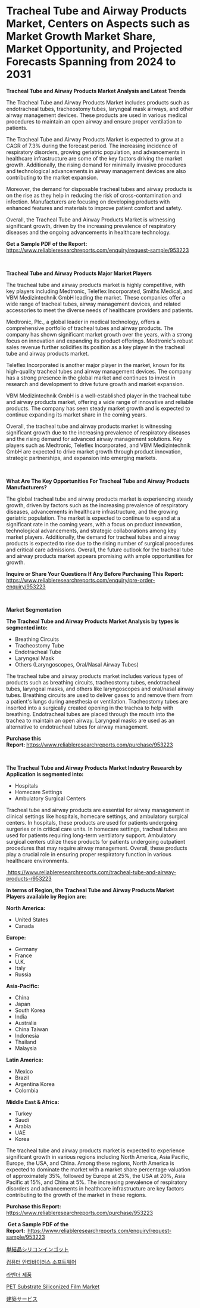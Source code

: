 <p><h1>Tracheal Tube and Airway Products Market, Centers on Aspects such as Market Growth Market Share, Market Opportunity, and Projected Forecasts Spanning from 2024 to 2031</h1></p><p><strong>Tracheal Tube and Airway Products Market Analysis and Latest Trends</strong></p>
<p><p>The Tracheal Tube and Airway Products Market includes products such as endotracheal tubes, tracheostomy tubes, laryngeal mask airways, and other airway management devices. These products are used in various medical procedures to maintain an open airway and ensure proper ventilation to patients.</p><p>The Tracheal Tube and Airway Products Market is expected to grow at a CAGR of 7.3% during the forecast period. The increasing incidence of respiratory disorders, growing geriatric population, and advancements in healthcare infrastructure are some of the key factors driving the market growth. Additionally, the rising demand for minimally invasive procedures and technological advancements in airway management devices are also contributing to the market expansion.</p><p>Moreover, the demand for disposable tracheal tubes and airway products is on the rise as they help in reducing the risk of cross-contamination and infection. Manufacturers are focusing on developing products with enhanced features and materials to improve patient comfort and safety.</p><p>Overall, the Tracheal Tube and Airway Products Market is witnessing significant growth, driven by the increasing prevalence of respiratory diseases and the ongoing advancements in healthcare technology.</p></p>
<p><strong>Get a Sample PDF of the Report:&nbsp;</strong> <a href="https://www.reliableresearchreports.com/enquiry/request-sample/953223">https://www.reliableresearchreports.com/enquiry/request-sample/953223</a></p>
<p>&nbsp;</p>
<p><strong>Tracheal Tube and Airway Products Major Market Players</strong></p>
<p><p>The tracheal tube and airway products market is highly competitive, with key players including Medtronic, Teleflex Incorporated, Smiths Medical, and VBM Medizintechnik GmbH leading the market. These companies offer a wide range of tracheal tubes, airway management devices, and related accessories to meet the diverse needs of healthcare providers and patients.</p><p>Medtronic, Plc., a global leader in medical technology, offers a comprehensive portfolio of tracheal tubes and airway products. The company has shown significant market growth over the years, with a strong focus on innovation and expanding its product offerings. Medtronic's robust sales revenue further solidifies its position as a key player in the tracheal tube and airway products market.</p><p>Teleflex Incorporated is another major player in the market, known for its high-quality tracheal tubes and airway management devices. The company has a strong presence in the global market and continues to invest in research and development to drive future growth and market expansion.</p><p>VBM Medizintechnik GmbH is a well-established player in the tracheal tube and airway products market, offering a wide range of innovative and reliable products. The company has seen steady market growth and is expected to continue expanding its market share in the coming years.</p><p>Overall, the tracheal tube and airway products market is witnessing significant growth due to the increasing prevalence of respiratory diseases and the rising demand for advanced airway management solutions. Key players such as Medtronic, Teleflex Incorporated, and VBM Medizintechnik GmbH are expected to drive market growth through product innovation, strategic partnerships, and expansion into emerging markets.</p></p>
<p>&nbsp;</p>
<p><strong>What Are The Key Opportunities For Tracheal Tube and Airway Products Manufacturers?</strong></p>
<p><p>The global tracheal tube and airway products market is experiencing steady growth, driven by factors such as the increasing prevalence of respiratory diseases, advancements in healthcare infrastructure, and the growing geriatric population. The market is expected to continue to expand at a significant rate in the coming years, with a focus on product innovation, technological advancements, and strategic collaborations among key market players. Additionally, the demand for tracheal tubes and airway products is expected to rise due to the rising number of surgical procedures and critical care admissions. Overall, the future outlook for the tracheal tube and airway products market appears promising with ample opportunities for growth.</p></p>
<p><strong>Inquire or Share Your Questions If Any Before Purchasing This Report:</strong> <a href="https://www.reliableresearchreports.com/enquiry/pre-order-enquiry/953223">https://www.reliableresearchreports.com/enquiry/pre-order-enquiry/953223</a></p>
<p>&nbsp;</p>
<p><strong>Market Segmentation</strong></p>
<p><strong>The Tracheal Tube and Airway Products Market Analysis by types is segmented into:</strong></p>
<p><ul><li>Breathing Circuits</li><li>Tracheostomy Tube</li><li>Endotracheal Tube</li><li>Laryngeal Mask</li><li>Others (Laryngoscopes, Oral/Nasal Airway Tubes)</li></ul></p>
<p><p>The tracheal tube and airway products market includes various types of products such as breathing circuits, tracheostomy tubes, endotracheal tubes, laryngeal masks, and others like laryngoscopes and oral/nasal airway tubes. Breathing circuits are used to deliver gases to and remove them from a patient's lungs during anesthesia or ventilation. Tracheostomy tubes are inserted into a surgically created opening in the trachea to help with breathing. Endotracheal tubes are placed through the mouth into the trachea to maintain an open airway. Laryngeal masks are used as an alternative to endotracheal tubes for airway management.</p></p>
<p><strong>Purchase this Report:&nbsp;</strong><a href="https://www.reliableresearchreports.com/purchase/953223">https://www.reliableresearchreports.com/purchase/953223</a></p>
<p>&nbsp;</p>
<p><strong>The Tracheal Tube and Airway Products Market Industry Research by Application is segmented into:</strong></p>
<p><ul><li>Hospitals</li><li>Homecare Settings</li><li>Ambulatory Surgical Centers</li></ul></p>
<p><p>Tracheal tube and airway products are essential for airway management in clinical settings like hospitals, homecare settings, and ambulatory surgical centers. In hospitals, these products are used for patients undergoing surgeries or in critical care units. In homecare settings, tracheal tubes are used for patients requiring long-term ventilatory support. Ambulatory surgical centers utilize these products for patients undergoing outpatient procedures that may require airway management. Overall, these products play a crucial role in ensuring proper respiratory function in various healthcare environments.</p></p>
<p><a href="https://www.reliableresearchreports.com/tracheal-tube-and-airway-products-r953223">&nbsp;https://www.reliableresearchreports.com/tracheal-tube-and-airway-products-r953223</a></p>
<p><strong>In terms of Region, the Tracheal Tube and Airway Products Market Players available by Region are:</strong></p>
<p>
    <p> <strong> North America: </strong>
        <ul>
            <li>United States</li>
            <li>Canada</li>
        </ul>
        </p> 
    <p> <strong> Europe: </strong>
        <ul>
            <li>Germany</li>
            <li>France</li>
            <li>U.K.</li>
            <li>Italy</li>
            <li>Russia</li>
        </ul>
        </p> 
    <p> <strong> Asia-Pacific: </strong>
        <ul>
            <li>China</li>
            <li>Japan</li>
            <li>South Korea</li>
            <li>India</li>
            <li>Australia</li>
            <li>China Taiwan</li>
            <li>Indonesia</li>
            <li>Thailand</li>
            <li>Malaysia</li>
        </ul>
        </p> 
    <p> <strong> Latin America: </strong>
        <ul>
            <li>Mexico</li>
            <li>Brazil</li>
            <li>Argentina Korea</li>
            <li>Colombia</li>
        </ul>
        </p> 
    <p> <strong> Middle East & Africa: </strong>
        <ul>
            <li>Turkey</li>
            <li>Saudi</li>
            <li>Arabia</li>
            <li>UAE</li>
            <li>Korea</li>
        </ul>
    </p>
    </p>
<p><p>The tracheal tube and airway products market is expected to experience significant growth in various regions including North America, Asia Pacific, Europe, the USA, and China. Among these regions, North America is expected to dominate the market with a market share percentage valuation of approximately 35%, followed by Europe at 25%, the USA at 20%, Asia Pacific at 15%, and China at 5%. The increasing prevalence of respiratory disorders and advancements in healthcare infrastructure are key factors contributing to the growth of the market in these regions.</p></p>
<p><strong>Purchase this Report: </strong><a href="https://www.reliableresearchreports.com/purchase/953223">https://www.reliableresearchreports.com/purchase/953223</a></p>
<p>&nbsp;<strong>Get a Sample PDF of the Report:&nbsp;&nbsp;</strong><a href="https://www.reliableresearchreports.com/enquiry/request-sample/953223">https://www.reliableresearchreports.com/enquiry/request-sample/953223</a></p>
<p><strong></strong></p>
<p><p><a href="https://medium.com/@vincemarvin1/%E5%8D%98%E7%B5%90%E6%99%B6%E3%82%B7%E3%83%AA%E3%82%B3%E3%83%B3%E3%82%A4%E3%83%B3%E3%82%B4%E3%83%83%E3%83%88%E5%B8%82%E5%A0%B4%E3%81%AE%E5%88%86%E6%9E%90-%E3%82%B0%E3%83%AD%E3%83%BC%E3%83%90%E3%83%AB%E7%94%A3%E6%A5%AD%E3%81%AE%E8%A6%8B%E8%A7%A3%E3%81%A8%E4%BA%88%E6%B8%AC-2024%E5%B9%B4%E3%81%8B%E3%82%892031%E5%B9%B4-f21986131b50">単結晶シリコンインゴット</a></p><p><a href="https://medium.com/@alanperkins1921/%EC%BB%B4%ED%93%A8%ED%84%B0-%EB%B0%B1%EC%8B%A0-%EC%86%8C%ED%94%84%ED%8A%B8%EC%9B%A8%EC%96%B4-%EC%8B%9C%EC%9E%A5-%EC%9C%A0%ED%98%95-%EC%9D%91%EC%9A%A9-%EB%B0%8F-%EC%A7%80%EB%A6%AC%EC%97%90-%EB%94%B0%EB%A5%B8-%ED%8F%AC%EA%B4%84%EC%A0%81-%ED%8F%89%EA%B0%80-ce6652cd601d">컴퓨터 안티바이러스 소프트웨어</a></p><p><a href="https://medium.com/@jenniferstanley2022/%EB%9D%BC%EB%B2%A4%EB%8D%94-%EC%A0%9C%ED%92%88-%EC%8B%9C%EC%9E%A5-%EC%A0%84%EB%A7%9D-%EC%82%B0%EC%97%85-%EA%B0%9C%EC%9A%94-%EB%B0%8F-%EC%98%88%EC%B8%A1-2024%EB%85%84%EB%B6%80%ED%84%B0-2031%EB%85%84%EA%B9%8C%EC%A7%80-ad52301399ad">라벤더 제품</a></p><p><a href="https://issuu.com/reportprime-2/docs/pet-substrate-siliconized-film-market-size-2030.pp">PET Substrate Siliconized Film Market</a></p><p><a href="https://github.com/nemesis2824/Market-Research-Report-List-1/blob/main/929791852805.md">建築サービス</a></p></p>
